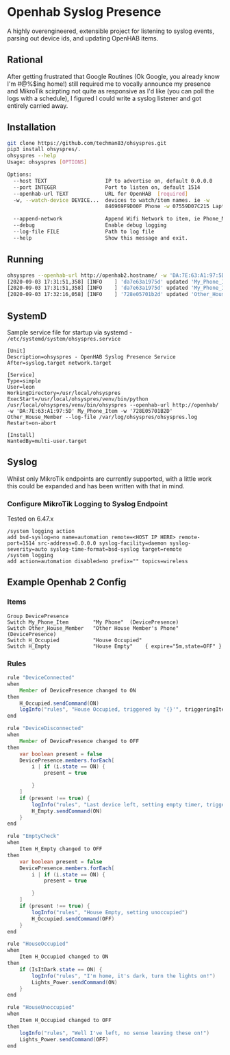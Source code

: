 # Openhab Syslog Presence
A highly overengineered, extensible project for listening to syslog events, parsing out device ids, and updating OpenHAB items.

## Rational
After getting frustrated that Google Routines (Ok Google, you already know I'm #@%$ing home!) still required me to vocally announce my presence and MikroTik scirpting not quite as responsive as I'd like (you can poll the logs with a schedule), I figured I could write a syslog listener and got entirely carried away.

## Installation
```bash
git clone https://github.com/techman83/ohsyspres.git
pip3 install ohsyspres/.
ohsyspres --help
Usage: ohsyspres [OPTIONS]

Options:
  --host TEXT                   IP to advertise on, default 0.0.0.0
  --port INTEGER                Port to listen on, default 1514
  --openhab-url TEXT            URL for OpenHAB  [required]
  -w, --watch-device DEVICE...  devices to watch/item names. ie -w
                                846969F9D00F Phone -w 07559D07C215 Laptop

  --append-network              Append Wifi Network to item, ie Phone_MyWiFi
  --debug                       Enable debug logging
  --log-file FILE               Path to log file
  --help                        Show this message and exit.
```

## Running
```bash
ohsyspres --openhab-url http://openhab2.hostname/ -w 'DA:7E:63:A1:97:5D' My_Phone_Item -w '728E05701B2D' Other_House_Member
[2020-09-03 17:31:51,358] [INFO    ] 'da7e63a1975d' updated 'My_Phone_Item' with state 'ON'
[2020-09-03 17:31:51,358] [INFO    ] 'da7e63a1975d' updated 'My_Phone_Item' with state 'OFF'
[2020-09-03 17:32:16,058] [INFO    ] '728e05701b2d' updated 'Other_House_Member' with state 'ON'
```

## SystemD
Sample service file for startup via systemd - `/etc/systemd/system/ohsyspres.service`
```
[Unit]
Description=ohsyspres - OpenHAB Syslog Presence Service
After=syslog.target network.target

[Service]
Type=simple
User=leon
WorkingDirectory=/usr/local/ohsyspres
ExecStart=/usr/local/ohsyspres/venv/bin/python /usr/local/ohsyspres/venv/bin/ohsyspres --openhab-url http://openhab/ -w 'DA:7E:63:A1:97:5D' My_Phone_Item -w '728E05701B2D' Other_House_Member --log-file /var/log/ohsyspres/ohsyspres.log
Restart=on-abort

[Install]
WantedBy=multi-user.target
```

## Syslog
Whilst only MikroTik endpoints are currently supported, with a little work this could be expanded and has been written with that in mind.

### Configure MikroTik Logging to Syslog Endpoint
Tested on 6.47.x
```
/system logging action
add bsd-syslog=no name=automation remote=<HOST IP HERE> remote-port=1514 src-address=0.0.0.0 syslog-facility=daemon syslog-severity=auto syslog-time-format=bsd-syslog target=remote
/system logging
add action=automation disabled=no prefix="" topics=wireless
```

## Example Openhab 2 Config

### Items
```
Group DevicePresence
Switch My_Phone_Item        "My Phone"  (DevicePresence)
Switch Other_House_Member   "Other House Member's Phone"  (DevicePresence)
Switch H_Occupied           "House Occupied"
Switch H_Empty              "House Empty"    { expire="5m,state=OFF" }
```

### Rules
```java
rule "DeviceConnected"
when
    Member of DevicePresence changed to ON
then
    H_Occupied.sendCommand(ON)
    logInfo("rules", "House Occupied, triggered by '{}'", triggeringItem.label)
end

rule "DeviceDisconnected"
when
    Member of DevicePresence changed to OFF
then
    var boolean present = false
    DevicePresence.members.forEach[
        i | if (i.state == ON) {
            present = true

        }
    ]
    if (present !== true) {
        logInfo("rules", "Last device left, setting empty timer, triggered by '{}'", triggeringItem.label)
        H_Empty.sendCommand(ON)
    }
end

rule "EmptyCheck"
when
    Item H_Empty changed to OFF
then
    var boolean present = false
    DevicePresence.members.forEach[
        i | if (i.state == ON) {
            present = true

        }
    ]
    if (present !== true) {
        logInfo("rules", "House Empty, setting unoccupied")
        H_Occupied.sendCommand(OFF)
    }
end

rule "HouseOccupied"
when
    Item H_Occupied changed to ON
then
    if (IsItDark.state == ON) {
        logInfo("rules", "I'm home, it's dark, turn the lights on!")
        Lights_Power.sendCommand(ON)
    }
end

rule "HouseUnoccupied"
when
    Item H_Occupied changed to OFF
then
    logInfo("rules", "Well I've left, no sense leaving these on!")
    Lights_Power.sendCommand(OFF)
end
```

